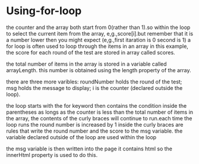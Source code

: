 # Using-for-loop
the counter and the array both start from 0(rather than 1).so within the loop
to select the current item from the array, e,g.,score[i].but remember that it is a number lower then you might expect (e,g.,first itaration is 0 second is 1)
a for loop is often used to loop through the items in an array
in this example, the score for each round of the test are stored in array called scores.

the total number of items in the array is stored in a variable called arrayLength. this number is obtained using the length property of the array.

there are three more varibles: roundNumber holds the round of the test; msg holds the message to display; i is the counter 
(declared outside the loop).

the loop starts with the for keyword then contains the condition inside the parentheses
as longs as the counter is less  than the total number of items 
in the array, the contents of the curly braces will continue to run.each time the loop runs the round number is increased by 1 inside the curly braces are rules that write the round number and the score to the msg variable. the variable declared outside of the loop are used within the loop

the msg variable is then written into the page it contains html so the innerHtml property is used to do this.
